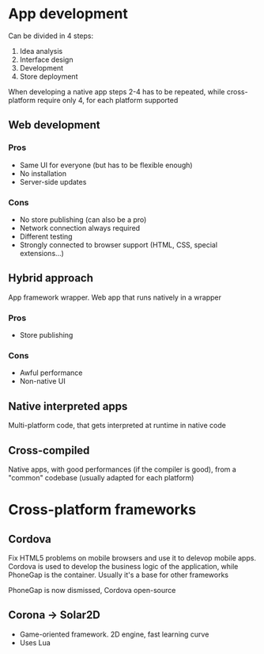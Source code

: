 # App development
Can be divided in 4 steps:
1. Idea analysis
2. Interface design
3. Development
4. Store deployment

When developing a native app steps 2-4 has to be repeated, while cross-platform require only 4, for each platform supported

## Web development
### Pros
- Same UI for everyone (but has to be flexible enough)
- No installation
- Server-side updates

### Cons
- No store publishing (can also be a pro)
- Network connection always required
- Different testing
- Strongly connected to browser support (HTML, CSS, special extensions...)

## Hybrid approach
App framework wrapper. Web app that runs natively in a wrapper

### Pros
- Store publishing

### Cons
- Awful performance
- Non-native UI

## Native interpreted apps
Multi-platform code, that gets interpreted at runtime in native code

## Cross-compiled
Native apps, with good performances (if the compiler is good), from a "common" codebase (usually adapted for each platform)

# Cross-platform frameworks
## Cordova
Fix HTML5 problems on mobile browsers and use it to delevop mobile apps. \
Cordova is used to develop the business logic of the application, while PhoneGap is the container. Usually it's a base for other frameworks

PhoneGap is now dismissed, Cordova open-source

## Corona -> Solar2D
- Game-oriented framework. 2D engine, fast learning curve
- Uses Lua
